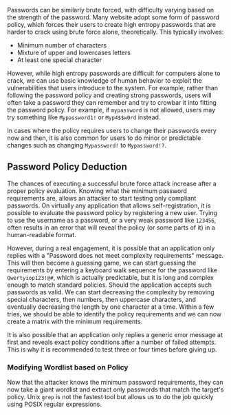 Passwords can be similarly brute forced, with difficulty varying based on the strength of the password. Many website adopt some form of password policy, which forces their users to create high entropy passwords that are harder to crack using brute force alone, theoretically. This typically involves:
- Minimum number of characters
- Mixture of upper and lowercases letters
- At least one special character

However, while high entropy passwords are difficult for computers alone to crack, we can use basic knowledge of human behavior to exploit the vulnerabilities that users introduce to the system. For example, rather than following the password policy and creating strong passwords, users will often take a password they can remember and try to crowbar it into fitting the password policy. For example, if `mypassword` is not allowed, users may try something like `Mypassword1!` or `Myp4$$w0rd` instead.

In cases where the policy requires users to change their passwords every now and then, it is also common for users to do minor or predictable changes such as changing `Mypassword!` to `Mypassword!?`.
## Password Policy Deduction
The chances of executing a successful brute force attack increase after a proper policy evaluation. Knowing what the minimum password requirements are, allows an attacker to start testing only compliant passwords. On virtually any application that allows self-registration, it is possible to evaluate the password policy by registering a new user. Trying to use the username as a password, or a very weak password like `123456`, often results in an error that will reveal the policy (or some parts of it) in a human-readable format.

However, during a real engagement, it is possible that an application only replies with a "Password does not meet complexity requirements" message. This will then become a guessing game, we can start guessing the requirements by entering a keyboard walk sequence for the password like `Qwertyiop123!@#`, which is actually predictable, but it is long and complex enough to match standard policies. Should the application accepts such passwords as valid. We can start decreasing the complexity by removing special characters, then numbers, then uppercase characters, and eventually decreasing the length by one character at a time. Within a few tries, we should be able to identify the policy requirements and we can now create a matrix with the minimum requirements.

It is also possible that an application only replies a generic error message at first and reveals exact policy conditions after a number of failed attempts. This is why it is recommended to test three or four times before giving up.
### Modifying Wordlist based on Policy
Now that the attacker knows the minimum password requirements, they can now take a giant wordlist and extract only passwords that match the target's policy. Unix `grep` is not the fastest tool but allows us to do the job quickly using POSIX regular expressions.